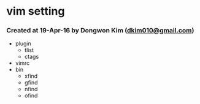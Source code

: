# vim setting
### Created at 19-Apr-16 by Dongwon Kim (dkim010@gmail.com)
* plugin
    * tlist
    * ctags
* vimrc
* bin
    * xfind
    * gfind
    * nfind
    * ofind
